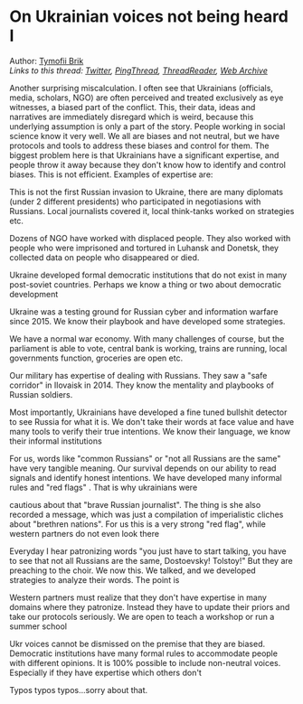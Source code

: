 # On Ukrainian voices not being heard I

Author: [Tymofii Brik](https://twitter.com/brik_t)  
*Links to this thread: [Twitter](https://twitter.com/brik_t/status/1506185499077193731), [PingThread](https://pingthread.com/thread/1506185499077193731), [ThreadReader](https://threadreaderapp.com/thread/1506185499077193731.html), [Web Archive](https://web.archive.org/web/*/https://twitter.com/brik_t/status/1506185499077193731)*

Another surprising miscalculation. I often see that Ukrainians (officials, media, scholars, NGO) are often perceived and treated exclusively as eye witnesses, a biased part of the conflict. This, their data, ideas and narratives are immediately disregard which is weird, because this underlying assumption is only a part of the story. People working in social science know it very well. We all are biases and not neutral, but we have protocols and tools to address these biases and control for them. The biggest problem here is that Ukrainians have a significant expertise, and people throw it away because they don't know how to identify and control biases. This is not efficient. Examples of expertise are:

This is not the first Russian invasion to Ukraine, there are many diplomats (under 2 different presidents) who participated in negotiasions with Russians. Local journalists covered it, local think-tanks worked on strategies etc.

Dozens of NGO have worked with displaced people. They also worked with people who were imprisoned and tortured in Luhansk and Donetsk, they collected data on people who disappeared or died.

Ukraine developed formal democratic institutions that do not exist in many post-soviet countries. Perhaps we know a thing or two about democratic development

Ukraine was a testing ground for Russian cyber and information warfare since 2015. We know their playbook and have developed some strategies.

We have a normal war economy. With many challenges of course, but the parliament is able to vote, central bank is working, trains are running, local governments function, groceries are open etc.

Our military has expertise of dealing with Russians. They saw a "safe corridor" in Ilovaisk in 2014. They know the mentality and playbooks of Russian soldiers.

Most importantly, Ukrainians have developed a fine tuned bullshit detector to see Russia for what it is. We don't take their words at face value and have many tools to verify their true intentions. We know their language, we know their informal institutions

For us, words like "common Russians" or "not all Russians are the same" have very tangible meaning. Our survival depends on our ability to read signals and identify honest intentions. We have developed many informal rules and "red flags" . That is why ukrainians were

cautious about that "brave Russian journalist". The thing is she also recorded a message, which was just a compilation of imperialistic cliches about "brethren nations". For us this is a very strong "red flag", while western partners do not even look there

Everyday I hear patronizing words "you just have to start talking, you have to see that not all Russians are the same, Dostoevsky! Tolstoy!" But they are preaching to the choir. We now this. We talked, and we  developed strategies to analyze their words. The point is

Western partners must realize that they don't have expertise in many domains where they patronize. Instead they have to update their priors and take our protocols seriously. We are open to teach a workshop or run a summer school

Ukr voices cannot be dismissed on the premise that they are biased.  Democratic institutions have many formal rules to accommodate people with different opinions. It is 100% possible to include non-neutral voices. Especially if they have expertise which others don't

Typos typos typos...sorry about that.

